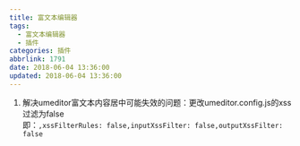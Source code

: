 ```yaml
---
title: 富文本编辑器
tags:
  - 富文本编辑器
  - 插件
categories: 插件
abbrlink: 1791
date: 2018-06-04 13:36:00
updated: 2018-06-04 13:36:00
---
```


1. 解决umeditor富文本内容居中可能失效的问题：更改umeditor.config.js的xss过滤为false	
		即：`,xssFilterRules: false,inputXssFilter: false,outputXssFilter: false`
